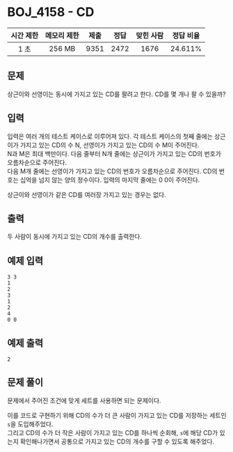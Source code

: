 # BOJ_4158 - CD

| 시간 제한 | 메모리 제한 | 제출 | 정답 | 맞힌 사람 | 정답 비율 |
| :-------: | :---------: | :--: | :--: | :-------: | :-------: |
|   1 초    |   256 MB    | 9351 | 2472 |   1676    |  24.611%  |

## 문제

상근이와 선영이는 동시에 가지고 있는 CD를 팔려고 한다. CD를 몇 개나 팔 수 있을까?

## 입력

입력은 여러 개의 테스트 케이스로 이루어져 있다. 각 테스트 케이스의 첫째 줄에는 상근이가 가지고 있는 CD의 수 N, 선영이가 가지고 있는 CD의 수 M이 주어진다.  
N과 M은 최대 백만이다. 다음 줄부터 N개 줄에는 상근이가 가지고 있는 CD의 번호가 오름차순으로 주어진다.  
다음 M개 줄에는 선영이가 가지고 있는 CD의 번호가 오름차순으로 주어진다. CD의 번호는 십억을 넘지 않는 양의 정수이다. 입력의 마지막 줄에는 0 0이 주어진다.

상근이와 선영이가 같은 CD를 여러장 가지고 있는 경우는 없다.

## 출력

두 사람이 동시에 가지고 있는 CD의 개수를 출력한다.

## 예제 입력

```
3 3
1
2
3
1
2
4
0 0
```

## 예제 출력

```
2
```

## 문제 풀이

문제에서 주어진 조건에 맞게 세트를 사용하면 되는 문제이다.

이를 코드로 구현하기 위해 CD의 수가 더 큰 사람이 가지고 있는 CD를 저장하는 세트인 `s`을 도입해주었다.  
그리고 CD의 수가 더 작은 사람이 가지고 있는 CD를 하나씩 순회해, `s`에 해당 CD가 있는지 확인해나가면서 공통으로 가지고 있는 CD의 개수를 구할 수 있도록 해주었다.
